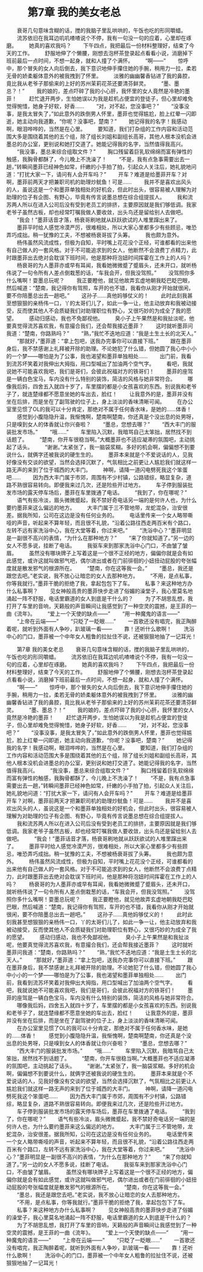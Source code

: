 # 　　第7章 我的美女老总
　　衰哥几句意味含糊的话，搅的我脑子里乱哄哄的，午饭也吃的形同嚼蜡。
　　流苏依旧在我耳边叽叽喳喳说个不停，我有一句没一句的应着，心里却在琢磨。
　　她真的喜欢我吗？
　　下午四点，我把最后一份材料整理好，结束了今天的工作。
　　舒服地伸了个懒腰，刚想去泡杯茶登录起点看看小说，消磨掉下班前最后一点时间，不想一起身，就和人撞了个满怀。
　　“啊——”
　　惊呼中，那个冒失的女人向后倒去，我下意识地伸手攥住她的手腕，稍用力一拉，柔若无骨的娇柔躯体意外的被我拽到了怀里。
　　淡雅的幽幽馨香钻进了我的鼻腔，竟比我从老爷子那偷来的上好的苏州茉莉花茶还要清芬鲜灵。
　　“墨、墨总？！”
　　我的娘的，差点吓碎了我的小心肝，我怀里的女人竟然是冷艳的墨菲！
　　赶忙退开两步，生怕她误以为我是趁机占便宜的登徒子，但心里却难免觉得惋惜，她身子好软，好香……
　　“对，对不起，您没事吧？”
　　“没事没事，是我太冒失了，”如此意外的跌倒男人怀里，墨菲也觉得尴尬，脸上红晕一闪即逝，她主动向我道歉，“你呢？没事吧，楚南？”
　　她记得我的名字！我感动啊，眼泪哗哗的，当然是在心里。
　　要知道，我们打杂组的工作内容和活动范围大多是围绕着其他的五个组，除了组长刘姐和副组长高哥，其他人根本没机会进墨总的办公室，更别说和她打交道了。她能记得我的名字，当然值得我高兴。
　　“我没事，墨总来综合组取文件？”
　　胸口残留着巨乳软绵绵而富有弹性的触感，我胸骨都酥了，今儿晚上不洗澡了！
　　“不是，我有点急事需要出去一趟，”转瞬间墨菲已经神色如常，纤嫩的小手拍了拍，引起众人关注后，她礼貌地问道：“打扰大家一下，请问有人会开车吗？”
　　开车？难道是给墨菲开车？对啊，墨菲前两天才把兼职司机的助理炒鱿鱼！可是……
　　我并不是喜欢出风头的人，虽说这是一个和墨菲单独相处的好机会，但此时出头，很容易被人理解为对助理的位子有企图、有野心，毕竟有传言说墨总想在综合组提拔人。
　　我和流苏两人所以在进入公司后没有受到老员工的排挤，主要原因就是我们够低调。我家老爷子虽然古板，却也经常叮嘱我做人要收敛，出头鸟还是留给别人去做吧。
　　“我会！”墨菲话音才落，杨衰哥刷地就从跃跃欲试的人堆里蹿出来了。
　　墨菲平时给人感觉冷漠严厉，很难相处，所以大家心里都多少有些顾忌，唯恐弄巧成拙。稍一犹豫的工夫，不想被杨衰哥拔了头筹。
　　我也颇为意外。
　　杨伟虽然风流成性，但极为自知，平时嘴上花花没个正经，可谁都看的出来他有自己做人的一套风格。对于不可能追求到的女人，他断然不会浪费丁点精力，此时跟墨菲出去绝对会耽误下班时间，他是那种将泡妞时间挥霍在工作上的人吗？
　　杨衰哥的为人墨菲亦或早有耳闻，我看她微微蹙了蹙眉头，还未开口，就听杨伟说了一句令所有人差点倒栽葱的话，“车我会开，但我没驾照。”
　　没驾照你多什么嘴啊！耍墨总玩呢？
　　我正要瞪他，就见他故弄玄虚地朝我眨巴眨巴眼，然后喊道：“楚南，我记得你有驾照，车开的也不错，我看你从刚才开始就很闲，要不你陪墨总出去一趟吧。”
　　这孙子……真他妈够仗义的！
　　此时此刻我甚至想狠狠的亲杨伟一口，丫的太哥们儿了，如此一争一让，他主动放弃和我被动接受，反而使其他人不会质疑我们对助理职位有野心，又很巧妙的为成全了我的愿望。
　　感动归感动，我也不免鄙视他。
　　臭小子上午果然是和我扯淡呢，他要真觉得流苏喜欢我，有意撮合我们，还会帮我接近墨菲？
　　这时就听墨菲问我道：“楚南，你路熟吗？”
　　“熟，”我忙不迭地应道：“我是土生土长的北天人。”
　　“那就好，”墨菲道：“拿上包吧，送我办完事你可以直接下班。”
　　跟在墨菲身后，我不禁感谢上礼拜被开除的助理。不论她犯了什么错，但她圆了我心中小小的一个梦——哪怕是为了公事，我也渴望和墨菲单独相处……
　　出门前，我看到流苏坏笑着对我伸出大拇指，用口型喊出了加油两个空气字。
　　看吧，我就说她不可能喜欢我吧，我们是哥们，会彼此祝福对方的铁哥们！
　　墨菲的座驾是一辆白色宝马，车内没有什么特别的装饰，简洁的风格与她非常符合。
　　哪像我后妈，四舍五入就四十岁了，车里摆的都是小女孩喜欢的东西。别说我和老爷子了，就连楚缘都不愿意坐她的车出去，脸红！
　　让我意外的是，墨菲并没有坐在后排，而是坐在了副驾驶的位子上，身上淡淡的香味清晰可闻。
　　在办公室里见惯了OL的我可以十分肯定，那绝对不属于任何香水味，是她的……体香！
　　感觉到小腹隐隐升温，我惭愧啊，楚南啊楚南，你还真是个没出息的处男呀，只是嗅到女人的体香就让你兴奋啦？
　　“墨总，您想去哪？”
　　“西大丰门的服装批发市场。”
　　“哦……”
　　车里陷入沉默，我暗骂自己太笨拙，居然找不到话题了。
　　“楚南，你开车很稳当啊。”大概墨菲也不适应凝滞的氛围吧，主动挑起了话头。
　　“谢谢。”太紧张了，我一脑袋浆糊。多好的机会啊，偏偏想不到要说什么，就俩字还被我说的硬生生的。
　　墨菲本来就是个不爱说话的人，见我好像没有交谈的欲望，当然会选择沉默了，气氛相比之前更让人尴尬我们就这样一路无声的来到了位于城西的大丰门。
　　神啊，请降一道闪电劈死我这个笨蛋吧……
　　因为西大丰门属于市郊，周围有不少村镇，公路错综，略显复杂，道路不熟很容易转向。即便我来过几次，还是险些开过地方。
　　车子停到服装批发市场的露天停车场后，墨菲在车里拨通了电话。
　　“我到了，你在哪呢？”
　　语气有些冷淡，眉头微微蹙起，我不禁好奇电话另一端的是何许人也，为什么要约墨菲来这么偏远的地方。
　　大丰门属于三不管地带，龙蛇混杂，治安很差。据我所知，公司在这边是没有任何业务的。
　　电话里传来一个女人略带嘶哑的声音，听起来不算年轻，而且很不礼貌，“沿着公路往西走两百米有个路口，左转不远有家洗浴中心，我在大堂等着，你过来吧。”
　　“洗浴中心？”墨菲明显是一副很不高兴的表情，“为什么在那种地方？”
　　“来了你就知道了。”另一边的女人不愿多说，挂断了电话。
　　我驱车来到那家洗浴中心门口，不由皱了皱眉。
　　虽然没有哪块牌子上写着这是一个很不正经的地方，偏偏你就是会有如此感觉，或许这就叫做邪气吧，偶尔进出或者在门前徘徊的小妞扭动屁股的夸张幅度就是散发邪气的根源所在。
　　“楚南，你在这等我一会。”
　　“墨总，我还是跟您去吧。”老实说，我不放心让暗恋的女人去那种地方。
　　“不用，是点私事，你等我就行。”墨菲干脆的拒绝了我，拿起包包下了车。
　　私事？来这种地方办什么私事啊？
　　见女神般高贵的墨菲快步走进了俗媚的澡堂子，我心里莫名地涌起一阵不舒服，电话里霸道的女人到底是干什么的？
　　为了不胡思乱想，我打开了车里的音响，天籁般的声音瞬间让我感觉到了一种空灵的震撼，是王菲的一曲《流年》。
　　“爱上一个天使的缺点——”
　　“用一种魔鬼的语言——”
　　“上帝在云端——”
　　“只眨了一眨眼……”
　　一首歌还没有唱完，我正陶醉着呢，就听到外面有人争吵，趴玻璃一看——
　　靠！还听什么歌啊！
　　洗浴中心的门口，墨菲被一个中年女人粗鲁的拉扯住不说，还被狠狠地抽了一记耳光！

　　第7章 我的美女老总
　　衰哥几句意味含糊的话，搅的我脑子里乱哄哄的，午饭也吃的形同嚼蜡。
　　流苏依旧在我耳边叽叽喳喳说个不停，我有一句没一句的应着，心里却在琢磨。
　　她真的喜欢我吗？
　　下午四点，我把最后一份材料整理好，结束了今天的工作。
　　舒服地伸了个懒腰，刚想去泡杯茶登录起点看看小说，消磨掉下班前最后一点时间，不想一起身，就和人撞了个满怀。
　　“啊——”
　　惊呼中，那个冒失的女人向后倒去，我下意识地伸手攥住她的手腕，稍用力一拉，柔若无骨的娇柔躯体意外的被我拽到了怀里。
　　淡雅的幽幽馨香钻进了我的鼻腔，竟比我从老爷子那偷来的上好的苏州茉莉花茶还要清芬鲜灵。
　　“墨、墨总？！”
　　我的娘的，差点吓碎了我的小心肝，我怀里的女人竟然是冷艳的墨菲！
　　赶忙退开两步，生怕她误以为我是趁机占便宜的登徒子，但心里却难免觉得惋惜，她身子好软，好香……
　　“对，对不起，您没事吧？”
　　“没事没事，是我太冒失了，”如此意外的跌倒男人怀里，墨菲也觉得尴尬，脸上红晕一闪即逝，她主动向我道歉，“你呢？没事吧，楚南？”
　　她记得我的名字！我感动啊，眼泪哗哗的，当然是在心里。
　　要知道，我们打杂组的工作内容和活动范围大多是围绕着其他的五个组，除了组长刘姐和副组长高哥，其他人根本没机会进墨总的办公室，更别说和她打交道了。她能记得我的名字，当然值得我高兴。
　　“我没事，墨总来综合组取文件？”
　　胸口残留着巨乳软绵绵而富有弹性的触感，我胸骨都酥了，今儿晚上不洗澡了！
　　“不是，我有点急事需要出去一趟，”转瞬间墨菲已经神色如常，纤嫩的小手拍了拍，引起众人关注后，她礼貌地问道：“打扰大家一下，请问有人会开车吗？”
　　开车？难道是给墨菲开车？对啊，墨菲前两天才把兼职司机的助理炒鱿鱼！可是……
　　我并不是喜欢出风头的人，虽说这是一个和墨菲单独相处的好机会，但此时出头，很容易被人理解为对助理的位子有企图、有野心，毕竟有传言说墨总想在综合组提拔人。
　　我和流苏两人所以在进入公司后没有受到老员工的排挤，主要原因就是我们够低调。我家老爷子虽然古板，却也经常叮嘱我做人要收敛，出头鸟还是留给别人去做吧。
　　“我会！”墨菲话音才落，杨衰哥刷地就从跃跃欲试的人堆里蹿出来了。
　　墨菲平时给人感觉冷漠严厉，很难相处，所以大家心里都多少有些顾忌，唯恐弄巧成拙。稍一犹豫的工夫，不想被杨衰哥拔了头筹。
　　我也颇为意外。
　　杨伟虽然风流成性，但极为自知，平时嘴上花花没个正经，可谁都看的出来他有自己做人的一套风格。对于不可能追求到的女人，他断然不会浪费丁点精力，此时跟墨菲出去绝对会耽误下班时间，他是那种将泡妞时间挥霍在工作上的人吗？
　　杨衰哥的为人墨菲亦或早有耳闻，我看她微微蹙了蹙眉头，还未开口，就听杨伟说了一句令所有人差点倒栽葱的话，“车我会开，但我没驾照。”
　　没驾照你多什么嘴啊！耍墨总玩呢？
　　我正要瞪他，就见他故弄玄虚地朝我眨巴眨巴眼，然后喊道：“楚南，我记得你有驾照，车开的也不错，我看你从刚才开始就很闲，要不你陪墨总出去一趟吧。”
　　这孙子……真他妈够仗义的！
　　此时此刻我甚至想狠狠的亲杨伟一口，丫的太哥们儿了，如此一争一让，他主动放弃和我被动接受，反而使其他人不会质疑我们对助理职位有野心，又很巧妙的为成全了我的愿望。
　　感动归感动，我也不免鄙视他。
　　臭小子上午果然是和我扯淡呢，他要真觉得流苏喜欢我，有意撮合我们，还会帮我接近墨菲？
　　这时就听墨菲问我道：“楚南，你路熟吗？”
　　“熟，”我忙不迭地应道：“我是土生土长的北天人。”
　　“那就好，”墨菲道：“拿上包吧，送我办完事你可以直接下班。”
　　跟在墨菲身后，我不禁感谢上礼拜被开除的助理。不论她犯了什么错，但她圆了我心中小小的一个梦——哪怕是为了公事，我也渴望和墨菲单独相处……
　　出门前，我看到流苏坏笑着对我伸出大拇指，用口型喊出了加油两个空气字。
　　看吧，我就说她不可能喜欢我吧，我们是哥们，会彼此祝福对方的铁哥们！
　　墨菲的座驾是一辆白色宝马，车内没有什么特别的装饰，简洁的风格与她非常符合。
　　哪像我后妈，四舍五入就四十岁了，车里摆的都是小女孩喜欢的东西。别说我和老爷子了，就连楚缘都不愿意坐她的车出去，脸红！
　　让我意外的是，墨菲并没有坐在后排，而是坐在了副驾驶的位子上，身上淡淡的香味清晰可闻。
　　在办公室里见惯了OL的我可以十分肯定，那绝对不属于任何香水味，是她的……体香！
　　感觉到小腹隐隐升温，我惭愧啊，楚南啊楚南，你还真是个没出息的处男呀，只是嗅到女人的体香就让你兴奋啦？
　　“墨总，您想去哪？”
　　“西大丰门的服装批发市场。”
　　“哦……”
　　车里陷入沉默，我暗骂自己太笨拙，居然找不到话题了。
　　“楚南，你开车很稳当啊。”大概墨菲也不适应凝滞的氛围吧，主动挑起了话头。
　　“谢谢。”太紧张了，我一脑袋浆糊。多好的机会啊，偏偏想不到要说什么，就俩字还被我说的硬生生的。
　　墨菲本来就是个不爱说话的人，见我好像没有交谈的欲望，当然会选择沉默了，气氛相比之前更让人尴尬我们就这样一路无声的来到了位于城西的大丰门。
　　神啊，请降一道闪电劈死我这个笨蛋吧……
　　因为西大丰门属于市郊，周围有不少村镇，公路错综，略显复杂，道路不熟很容易转向。即便我来过几次，还是险些开过地方。
　　车子停到服装批发市场的露天停车场后，墨菲在车里拨通了电话。
　　“我到了，你在哪呢？”
　　语气有些冷淡，眉头微微蹙起，我不禁好奇电话另一端的是何许人也，为什么要约墨菲来这么偏远的地方。
　　大丰门属于三不管地带，龙蛇混杂，治安很差。据我所知，公司在这边是没有任何业务的。
　　电话里传来一个女人略带嘶哑的声音，听起来不算年轻，而且很不礼貌，“沿着公路往西走两百米有个路口，左转不远有家洗浴中心，我在大堂等着，你过来吧。”
　　“洗浴中心？”墨菲明显是一副很不高兴的表情，“为什么在那种地方？”
　　“来了你就知道了。”另一边的女人不愿多说，挂断了电话。
　　我驱车来到那家洗浴中心门口，不由皱了皱眉。
　　虽然没有哪块牌子上写着这是一个很不正经的地方，偏偏你就是会有如此感觉，或许这就叫做邪气吧，偶尔进出或者在门前徘徊的小妞扭动屁股的夸张幅度就是散发邪气的根源所在。
　　“楚南，你在这等我一会。”
　　“墨总，我还是跟您去吧。”老实说，我不放心让暗恋的女人去那种地方。
　　“不用，是点私事，你等我就行。”墨菲干脆的拒绝了我，拿起包包下了车。
　　私事？来这种地方办什么私事啊？
　　见女神般高贵的墨菲快步走进了俗媚的澡堂子，我心里莫名地涌起一阵不舒服，电话里霸道的女人到底是干什么的？
　　为了不胡思乱想，我打开了车里的音响，天籁般的声音瞬间让我感觉到了一种空灵的震撼，是王菲的一曲《流年》。
　　“爱上一个天使的缺点——”
　　“用一种魔鬼的语言——”
　　“上帝在云端——”
　　“只眨了一眨眼……”
　　一首歌还没有唱完，我正陶醉着呢，就听到外面有人争吵，趴玻璃一看——
　　靠！还听什么歌啊！
　　洗浴中心的门口，墨菲被一个中年女人粗鲁的拉扯住不说，还被狠狠地抽了一记耳光！
